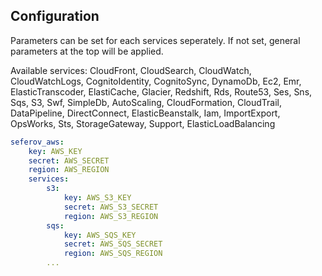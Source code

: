 ## Configuration

Parameters can be set for each services seperately. If not set, general parameters at the top will be applied.

Available services: CloudFront, CloudSearch, CloudWatch, CloudWatchLogs, CognitoIdentity, CognitoSync, DynamoDb, Ec2, Emr, ElasticTranscoder, ElastiCache, Glacier, Redshift, Rds, Route53, Ses, Sns, Sqs, S3, Swf, SimpleDb, AutoScaling, CloudFormation, CloudTrail, DataPipeline, DirectConnect, ElasticBeanstalk, Iam, ImportExport, OpsWorks, Sts, StorageGateway, Support, ElasticLoadBalancing

``` yaml
seferov_aws:
    key: AWS_KEY
    secret: AWS_SECRET
    region: AWS_REGION
    services:
        s3:
            key: AWS_S3_KEY
            secret: AWS_S3_SECRET
            region: AWS_S3_REGION
        sqs:
            key: AWS_SQS_KEY
            secret: AWS_SQS_SECRET
            region: AWS_SQS_REGION
        ...
```
